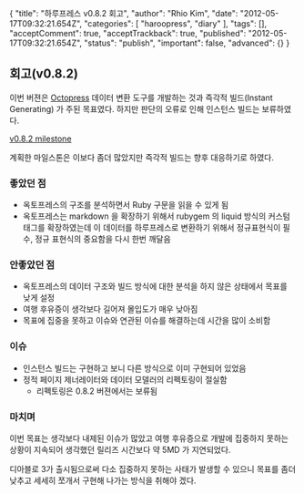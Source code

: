 {
    "title": "하루프레스 v0.8.2 회고",
    "author": "Rhio Kim",
    "date": "2012-05-17T09:32:21.654Z",
    "categories": [
        "haroopress",
        "diary"
    ],
    "tags": [],
    "acceptComment": true,
    "acceptTrackback": true,
    "published": "2012-05-17T09:32:21.654Z",
    "status": "publish",
    "important": false,
    "advanced": {}
}

## 회고(v0.8.2)
이번 버젼은 [Octopress](http://octopress.org) 데이터 변환 도구를 개발하는 것과 즉각적 빌드(Instant Generating) 가 주된 목표였다. 하지만 판단의 오류로 인해 인스턴스 빌드는 보류하였다.

[v0.8.2 milestone](https://github.com/rhiokim/haroopress/issues?milestone=12&state=closed)

계획한 마일스톤은 이보다 좀더 많았지만 즉각적 빌드는 향후 대응하기로 하였다.


### 좋았던 점
* 옥토프레스의 구조를 분석하면서 Ruby 구문을 읽을 수 있게 됨
* 옥토프레스는 markdown 을 확장하기 위해서 rubygem 의 liquid 방식의 커스텀 태그를 확장하였는데 이 데이터를 하루프레스로 변환하기 위해서 정규표현식이 필수, 정규 표현식의 중요함을 다시 한번 깨달음

### 안좋았던 점
* 옥토프레스의 데이터 구조와 빌드 방식에 대한 분석을 하지 않은 상태에서 목표를 낮게 설정
* 여행 후유증이 생각보다 길어져 몰입도가 매우 낮아짐
* 목표에 집중을 못하고 이슈와 연관된 이슈를 해결하는데 시간을 많이 소비함

### 이슈
* 인스턴스 빌드는 구현하고 보니 다른 방식으로 이미 구현되어 있었음
* 정적 페이지 제너레이터와 데이터 모델러의 리펙토링이 절실함
    - 리펙토링은 0.8.2 버젼에서는 보류됨

### 마치며
이번 목표는 생각보다 내제된 이슈가 많았고 여행 후유증으로 개발에 집중하지 못하는 상황이 지속되어 생각했던 릴리즈 시간보다 약 5MD 가 지연되었다.

디아블로 3가 출시됨으로써 다소 집중하지 못하는 사태가 발생할 수 있으니 목표를 좀더 낮추고 세세히 쪼개서 구현해 나가는 방식을 취해야 겠다.
